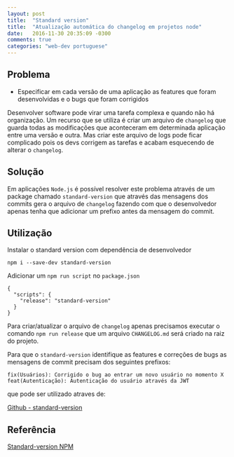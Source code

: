 ```yaml
---
layout: post
title:  "Standard version"
title:  "Atualização automática do changelog em projetos node"
date:	2016-11-30 20:35:09 -0300
comments: true
categories: "web-dev portuguese" 
---
```


## Problema

- Especificar em cada versão de uma aplicação as features que foram desenvolvidas e o bugs que foram corrigidos


Desenvolver software pode virar uma tarefa complexa e quando não há organização. Um recurso que se utiliza é criar um arquivo de `changelog`
que guarda todas as modificações que aconteceram em determinada aplicação entre uma versão e outra. Mas criar este arquivo de logs pode ficar
complicado pois os devs corrigem as tarefas e acabam esquecendo de alterar o `changelog`.

## Solução

Em aplicações `Node.js` é possível resolver este problema através de um package chamado `standard-version` que através das mensagens dos commits
gera o arquivo de `changelog` fazendo com que o desenvolvedor apenas tenha que adicionar um prefixo antes da mensagem do commit.


## Utilização

Instalar o standard version com dependência de desenvolvedor


    npm i --save-dev standard-version


Adicionar um `npm run script` no `package.json`


    {
      "scripts": {
        "release": "standard-version"
      }
    }
    
Para criar/atualizar o arquivo de `changelog` apenas precisamos executar o comando `npm run release`
que um arquivo `CHANGELOG.md` será criado na raiz do projeto.

Para que o `standard-version` identifique as features e correções de bugs as mensagens de commit precisam dos seguintes prefixos:

    fix(Usuários): Corrigido o bug ao entrar um novo usuário no momento X
    feat(Autenticação): Autenticação do usuário através da JWT

 que pode ser utilizado atraves de:
 
 [Github - standard-version](https://github.com/conventional-changelog/standard-version)
 
## Referência

[Standard-version NPM](https://www.npmjs.com/package/standard-version)
